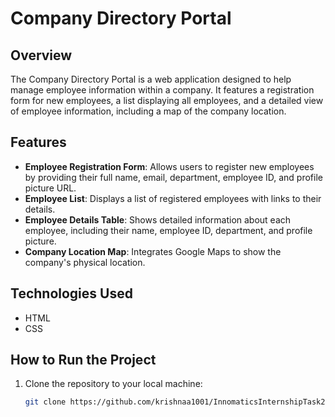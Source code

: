 # Company Directory Portal

## Overview
The Company Directory Portal is a web application designed to help manage employee information within a company. It features a registration form for new employees, a list displaying all employees, and a detailed view of employee information, including a map of the company location.

## Features
- **Employee Registration Form**: Allows users to register new employees by providing their full name, email, department, employee ID, and profile picture URL.
- **Employee List**: Displays a list of registered employees with links to their details.
- **Employee Details Table**: Shows detailed information about each employee, including their name, employee ID, department, and profile picture.
- **Company Location Map**: Integrates Google Maps to show the company's physical location.

## Technologies Used
- HTML
- CSS

## How to Run the Project
1. Clone the repository to your local machine:
   ```bash
   git clone https://github.com/krishnaa1001/InnomaticsInternshipTask2
